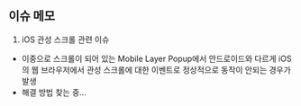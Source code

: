 ## 이슈 메모

1. iOS 관성 스크롤 관련 이슈
  - 이중으로 스크롤이 되어 있는 Mobile Layer Popup에서 안드로이드와 다르게 iOS의 웹 브라우저에서 관성 스크롤에 대한 이벤트로 정상적으로 동작이 안되는 경우가 발생
  - 해결 방법 찾는 중...
